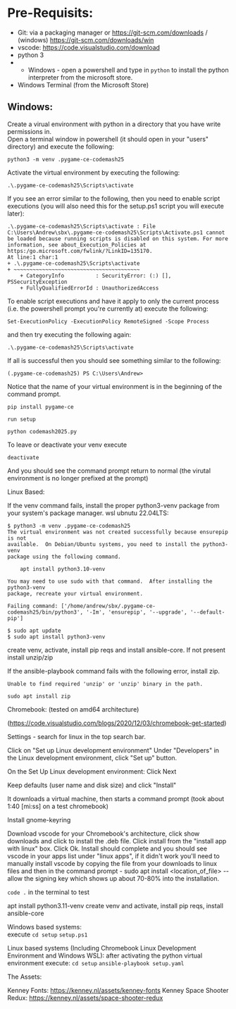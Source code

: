 # Pre-Requisits:

- Git: via a packaging manager or https://git-scm.com/downloads / (windows) https://git-scm.com/downloads/win
- vscode: https://code.visualstudio.com/download
- python 3
- - Windows - open a powershell and type in `python` to install the python interpreter from the microsoft store.
- Windows Terminal (from the Microsoft Store)

## Windows:

Create a virual environment with python in a directory that you have write permissions in.  
Open a terminal window in powershell (it should open in your "users" directory) and execute the following:

```shell
python3 -m venv .pygame-ce-codemash25
```

Activate the virtual environment by executing the following:  

```shell
.\.pygame-ce-codemash25\Scripts\activate
```

If you see an error similar to the following, then you need to enable script executions (you will also need this for the setup.ps1 script you will execute later):

```
.\.pygame-ce-codemash25\Scripts\activate : File C:\Users\Andrew\sbx\.pygame-ce-codemash25\Scripts\Activate.ps1 cannot
be loaded because running scripts is disabled on this system. For more information, see about_Execution_Policies at
https:/go.microsoft.com/fwlink/?LinkID=135170.
At line:1 char:1
+ .\.pygame-ce-codemash25\Scripts\activate
+ ~~~~~~~~~~~~~~~~~~~~~~~~~~~~~~~~~~~~~~~~
    + CategoryInfo          : SecurityError: (:) [], PSSecurityException
    + FullyQualifiedErrorId : UnauthorizedAccess
```

To enable script executions and have it apply to only the current process (i.e. the powershell prompt you're currently at) execute the following:

```
Set-ExecutionPolicy -ExecutionPolicy RemoteSigned -Scope Process
```

and then try executing the following again:

```shell
.\.pygame-ce-codemash25\Scripts\activate
```

If all is successful then you should see something similar to the following:

```
(.pygame-ce-codemash25) PS C:\Users\Andrew> 
```

Notice that the name of your virtual environment is in the beginning of the command prompt.


`pip install pygame-ce`

`run setup`

`python codemash2025.py`


To leave or deactivate your venv execute 
```
deactivate
``` 

And you should see the command prompt return to normal (the virutal environment is no longer prefixed at the prompt)

Linux Based:

If the venv command fails, install the proper python3-venv package from your system's package manager.
wsl ubnutu 22.04LTS:

```
$ python3 -m venv .pygame-ce-codemash25
The virtual environment was not created successfully because ensurepip is not
available.  On Debian/Ubuntu systems, you need to install the python3-venv
package using the following command.

    apt install python3.10-venv

You may need to use sudo with that command.  After installing the python3-venv
package, recreate your virtual environment.

Failing command: ['/home/andrew/sbx/.pygame-ce-codemash25/bin/python3', '-Im', 'ensurepip', '--upgrade', '--default-pip']

$ sudo apt update
$ sudo apt install python3-venv
```

create venv, activate, install pip reqs and install ansible-core.
If not present install unzip/zip

If the ansible-playbook command fails with the following error, install zip.

```
Unable to find required 'unzip' or 'unzip' binary in the path.
```

```
sudo apt install zip
```


Chromebook: (tested on amd64 architecture)

(https://code.visualstudio.com/blogs/2020/12/03/chromebook-get-started)

Settings - search for linux in the top search bar.

Click on "Set up Linux development environment"
Under "Developers" in the Linux development environment, click "Set up" button.

On the Set Up Linux development environment: Click Next

Keep defaults (user name and disk size) and click "Install"

It downloads a virtual machine, then starts a command prompt (took about 1:40 [mi:ss] on a test chromebook)

Install gnome-keyring

Download vscode for your Chromebook's architecture, click show downloads and click to install the .deb file.  Click install from the "install app with linux" box.  Click Ok.  Install should complete and you should see vscode in your apps list under "linux apps", if it didn't work you'll need to manually install vscode by copying the file from your downloads to linux files and then in the command prompt - sudo apt install <location_of_file> -- allow the signing key which shows up about 70-80% into the installation.


`code .` in the terminal to test

apt install python3.11-venv
create venv and activate, install pip reqs, install ansible-core


Windows based systems:  
execute 
`cd setup`
`setup.ps1`

Linux based systems (Including Chromebook Linux Development Environment and Windows WSL):
after activating the python virtual environment execute:
`cd setup`
`ansible-playbook setup.yaml`




The Assets:

Kenney Fonts:  https://kenney.nl/assets/kenney-fonts
Kenney Space Shooter Redux:  https://kenney.nl/assets/space-shooter-redux
